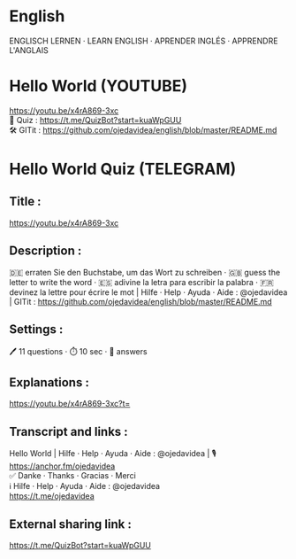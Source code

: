 # English
ENGLISCH LERNEN · LEARN ENGLISH · APRENDER INGLÉS · APPRENDRE L'ANGLAIS

# Hello World (YOUTUBE)
https://youtu.be/x4rA869-3xc
<br> 🎲 Quiz : https://t.me/QuizBot?start=kuaWpGUU
<br> 🛠 GITit : https://github.com/ojedavidea/english/blob/master/README.md

# Hello World Quiz (TELEGRAM)

## Title :
https://youtu.be/x4rA869-3xc

## Description :
🇩🇪 erraten Sie den Buchstabe, um das Wort zu schreiben · 🇬🇧 guess the letter to write the word · 🇪🇸 adivine la letra para escribir la palabra · 🇫🇷 devinez la lettre pour écrire le mot | Hilfe · Help · Ayuda · Aide : @ojedavidea | GITit : https://github.com/ojedavidea/english/blob/master/README.md

## Settings :
🖊 11 questions  ·  ⏱ 10 sec  ·  🔀 answers

## Explanations :
https://youtu.be/x4rA869-3xc?t=

## Transcript and links :
Hello World | Hilfe · Help · Ayuda · Aide : @ojedavidea | 🎙 https://anchor.fm/ojedavidea
<br> ✅ Danke · Thanks · Gracias · Merci
<br> ℹ️ Hilfe · Help · Ayuda · Aide : @ojedavidea
<br> https://t.me/ojedavidea

## External sharing link :
https://t.me/QuizBot?start=kuaWpGUU
